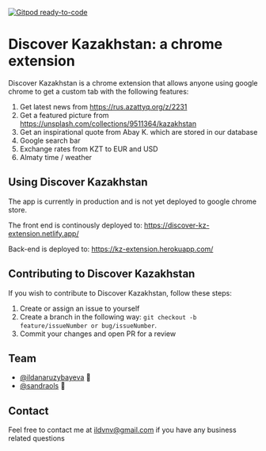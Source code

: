 [![Gitpod ready-to-code](https://img.shields.io/badge/Gitpod-ready--to--code-blue?logo=gitpod)](https://gitpod.io/#https://github.com/ildanaruzybayeva/discover-kz-chrome-extenstion)

# 

# Discover Kazakhstan: a chrome extension


Discover Kazakhstan is a chrome extension that allows anyone using google chrome to get a custom tab with the following features: 

1. Get latest news from https://rus.azattyq.org/z/2231
2. Get a featured picture from https://unsplash.com/collections/9511364/kazakhstan
3. Get an inspirational quote from Abay K. which are stored in our database
4. Google search bar
5. Exchange rates from KZT to EUR and USD
6. Almaty time / weather


## Using Discover Kazakhstan

The app is currently in production and is not yet deployed to google chrome store.

The front end is continously deployed to:
https://discover-kz-extension.netlify.app/

Back-end is deployed to:
https://kz-extension.herokuapp.com/



## Contributing to Discover Kazakhstan
If you wish to contribute to Discover Kazakhstan, follow these steps:

1. Create or assign an issue to yourself
2. Create a branch in the following way: `git checkout -b feature/issueNumber or bug/issueNumber`.
3. Commit your changes and open PR for a review

## Team

* [@ildanaruzybayeva](https://github.com/ildanaruzybayeva) 📖
* [@sandraols](https://github.com/sandraols) 🐛


## Contact

Feel free to contact me at <ildvnv@gmail.com> if you have any business related questions
